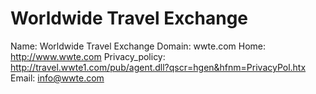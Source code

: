 
# Worldwide Travel Exchange

Name: Worldwide Travel Exchange
Domain: wwte.com
Home: http://www.wwte.com
Privacy_policy: http://travel.wwte1.com/pub/agent.dll?qscr=hgen&hfnm=PrivacyPol.htx
Email: info@wwte.com
